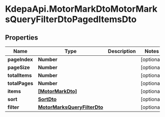 # KdepaApi.MotorMarkDtoMotorMarksQueryFilterDtoPagedItemsDto

## Properties

Name | Type | Description | Notes
------------ | ------------- | ------------- | -------------
**pageIndex** | **Number** |  | [optional] 
**pageSize** | **Number** |  | [optional] 
**totalItems** | **Number** |  | [optional] 
**totalPages** | **Number** |  | [optional] 
**items** | [**[MotorMarkDto]**](MotorMarkDto.md) |  | [optional] 
**sort** | [**SortDto**](SortDto.md) |  | [optional] 
**filter** | [**MotorMarksQueryFilterDto**](MotorMarksQueryFilterDto.md) |  | [optional] 


